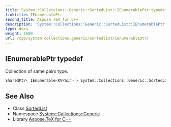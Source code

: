 ```yaml
---
title: System::Collections::Generic::SortedList::IEnumerablePtr typedef
linktitle: IEnumerablePtr
second_title: Aspose.TeX for C++
description: 'System::Collections::Generic::SortedList::IEnumerablePtr typedef. Collection of same pairs type in C++.'
type: docs
weight: 1600
url: /cpp/system.collections.generic/sortedlist/ienumerableptr/
---
```

## IEnumerablePtr typedef


Collection of same pairs type.

```cpp
SharedPtr< IEnumerable<KVPair> > System::Collections::Generic::SortedList< TKey, TValue >::IEnumerablePtr
```

## See Also

* Class [SortedList](../)
* Namespace [System::Collections::Generic](../../)
* Library [Aspose.TeX for C++](../../../)
